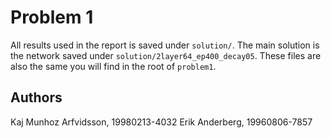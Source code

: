 # Problem 1

All results used in the report is saved under `solution/`. The main solution
is the network saved under `solution/2layer64_ep400_decay05`. These files are
also the same you will find in the root of `problem1`.

## Authors

Kaj Munhoz Arfvidsson,  19980213-4032
Erik Anderberg,         19960806-7857


